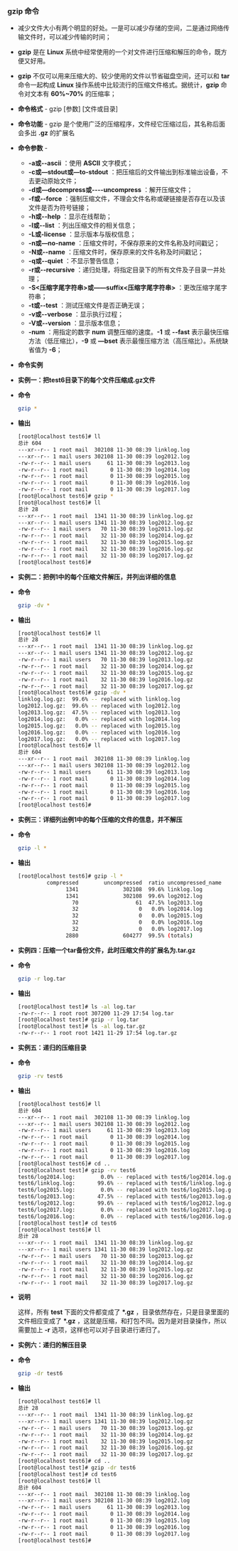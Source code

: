 ### gzip 命令

- 减少文件大小有两个明显的好处。一是可以减少存储的空间，二是通过网络传输文件时，可以减少传输的时间；

- **gzip** 是在 **Linux** 系统中经常使用的一个对文件进行压缩和解压的命令，既方便又好用。

- **gzip** 不仅可以用来压缩大的、较少使用的文件以节省磁盘空间，还可以和 **tar** 命令一起构成 **Linux** 操作系统中比较流行的压缩文件格式。据统计，**gzip** 命令对文本有 **60%~70%** 的压缩率；

- **命令格式** - gzip [参数] [文件或目录]

- **命令功能** - gzip 是个使用广泛的压缩程序，文件经它压缩过后，其名称后面会多出 **.gz** 的扩展名

- **命令参数** - 

  - **-a或--ascii** ：使用 **ASCII** 文字模式；
  - **-c或—stdout或—to-stdout** ：把压缩后的文件输出到标准输出设备，不去更动原始文件；
  - **-d或—decompress或----uncompress** ：解开压缩文件；
  - **-f或--force** ：强制压缩文件，不理会文件名称或硬链接是否存在以及该文件是否为符号链接；
  - **-h或--help** ：显示在线帮助；
  - **-l或--list** ：列出压缩文件的相关信息；
  - **-L或-license** ：显示版本与版权信息；
  - **-n或—no-name** ：压缩文件时，不保存原来的文件名称及时间戳记；
  - **-N或--name** ：压缩文件时，保存原来的文件名称及时间戳记；
  - **-q或--quiet** ：不显示警告信息；
  - **-r或--recursive** ：递归处理，将指定目录下的所有文件及子目录一并处理；
  - **-S\<压缩字尾字符串\>或——suffix\<压缩字尾字符串\>** ：更改压缩字尾字符串；
  - **-t或--test** ：测试压缩文件是否正确无误；
  - **-v或--verbose** ：显示执行过程；
  - **-V或--version** ：显示版本信息；
  - **-num** ：用指定的数字 **num** 调整压缩的速度。**-1** 或 **--fast** 表示最快压缩方法（低圧缩比），**-9** 或 **—bset** 表示最慢压缩方法（高压缩比）。系统缺省值为 **-6**；

- **命令实例**

- **实例一：把test6目录下的每个文件压缩成.gz文件**

- **命令**

  ```bash
  gzip *
  ```

- **输出**

  ```bash
  [root@localhost test6]# ll
  总计 604
  ---xr--r-- 1 root mail  302108 11-30 08:39 linklog.log
  ---xr--r-- 1 mail users 302108 11-30 08:39 log2012.log
  -rw-r--r-- 1 mail users     61 11-30 08:39 log2013.log
  -rw-r--r-- 1 root mail       0 11-30 08:39 log2014.log
  -rw-r--r-- 1 root mail       0 11-30 08:39 log2015.log
  -rw-r--r-- 1 root mail       0 11-30 08:39 log2016.log
  -rw-r--r-- 1 root mail       0 11-30 08:39 log2017.log
  [root@localhost test6]# gzip *
  [root@localhost test6]# ll
  总计 28
  ---xr--r-- 1 root mail  1341 11-30 08:39 linklog.log.gz
  ---xr--r-- 1 mail users 1341 11-30 08:39 log2012.log.gz
  -rw-r--r-- 1 mail users   70 11-30 08:39 log2013.log.gz
  -rw-r--r-- 1 root mail    32 11-30 08:39 log2014.log.gz
  -rw-r--r-- 1 root mail    32 11-30 08:39 log2015.log.gz
  -rw-r--r-- 1 root mail    32 11-30 08:39 log2016.log.gz
  -rw-r--r-- 1 root mail    32 11-30 08:39 log2017.log.gz
  [root@localhost test6]#
  ```

- **实例二：把例1中的每个压缩文件解压，并列出详细的信息**

- **命令**

  ```bash
  gzip -dv *
  ```

- **输出**

  ```bash
  [root@localhost test6]# ll
  总计 28
  ---xr--r-- 1 root mail  1341 11-30 08:39 linklog.log.gz
  ---xr--r-- 1 mail users 1341 11-30 08:39 log2012.log.gz
  -rw-r--r-- 1 mail users   70 11-30 08:39 log2013.log.gz
  -rw-r--r-- 1 root mail    32 11-30 08:39 log2014.log.gz
  -rw-r--r-- 1 root mail    32 11-30 08:39 log2015.log.gz
  -rw-r--r-- 1 root mail    32 11-30 08:39 log2016.log.gz
  -rw-r--r-- 1 root mail    32 11-30 08:39 log2017.log.gz
  [root@localhost test6]# gzip -dv *
  linklog.log.gz:  99.6% -- replaced with linklog.log
  log2012.log.gz:  99.6% -- replaced with log2012.log
  log2013.log.gz:  47.5% -- replaced with log2013.log
  log2014.log.gz:   0.0% -- replaced with log2014.log
  log2015.log.gz:   0.0% -- replaced with log2015.log
  log2016.log.gz:   0.0% -- replaced with log2016.log
  log2017.log.gz:   0.0% -- replaced with log2017.log
  [root@localhost test6]# ll
  总计 604
  ---xr--r-- 1 root mail  302108 11-30 08:39 linklog.log
  ---xr--r-- 1 mail users 302108 11-30 08:39 log2012.log
  -rw-r--r-- 1 mail users     61 11-30 08:39 log2013.log
  -rw-r--r-- 1 root mail       0 11-30 08:39 log2014.log
  -rw-r--r-- 1 root mail       0 11-30 08:39 log2015.log
  -rw-r--r-- 1 root mail       0 11-30 08:39 log2016.log
  -rw-r--r-- 1 root mail       0 11-30 08:39 log2017.log
  [root@localhost test6]#
  ```

- **实例三：详细列出例1中的每个压缩的文件的信息，并不解压**

- **命令**

  ```bash
  gzip -l *
  ```

- **输出**

  ```bash
  [root@localhost test6]# gzip -l *
           compressed        uncompressed  ratio uncompressed_name
                 1341              302108  99.6% linklog.log
                 1341              302108  99.6% log2012.log
                   70                  61  47.5% log2013.log
                   32                   0   0.0% log2014.log
                   32                   0   0.0% log2015.log
                   32                   0   0.0% log2016.log
                   32                   0   0.0% log2017.log
                 2880              604277  99.5% (totals)
  ```

- **实例四：压缩一个tar备份文件，此时压缩文件的扩展名为.tar.gz**

- **命令**

  ```bash
  gzip -r log.tar
  ```

- **输出**

  ```bash
  [root@localhost test]# ls -al log.tar
  -rw-r--r-- 1 root root 307200 11-29 17:54 log.tar
  [root@localhost test]# gzip -r log.tar
  [root@localhost test]# ls -al log.tar.gz 
  -rw-r--r-- 1 root root 1421 11-29 17:54 log.tar.gz
  ```

- **实例五：递归的压缩目录**

- **命令**

  ```bash
  gzip -rv test6
  ```

- **输出**

  ```bash
  [root@localhost test6]# ll
  总计 604
  ---xr--r-- 1 root mail  302108 11-30 08:39 linklog.log
  ---xr--r-- 1 mail users 302108 11-30 08:39 log2012.log
  -rw-r--r-- 1 mail users     61 11-30 08:39 log2013.log
  -rw-r--r-- 1 root mail       0 11-30 08:39 log2014.log
  -rw-r--r-- 1 root mail       0 11-30 08:39 log2015.log
  -rw-r--r-- 1 root mail       0 11-30 08:39 log2016.log
  -rw-r--r-- 1 root mail       0 11-30 08:39 log2017.log
  [root@localhost test6]# cd ..
  [root@localhost test]# gzip -rv test6
  test6/log2014.log:        0.0% -- replaced with test6/log2014.log.gz
  test6/linklog.log:       99.6% -- replaced with test6/linklog.log.gz
  test6/log2015.log:        0.0% -- replaced with test6/log2015.log.gz
  test6/log2013.log:       47.5% -- replaced with test6/log2013.log.gz
  test6/log2012.log:       99.6% -- replaced with test6/log2012.log.gz
  test6/log2017.log:        0.0% -- replaced with test6/log2017.log.gz
  test6/log2016.log:        0.0% -- replaced with test6/log2016.log.gz
  [root@localhost test]# cd test6
  [root@localhost test6]# ll
  总计 28
  ---xr--r-- 1 root mail  1341 11-30 08:39 linklog.log.gz
  ---xr--r-- 1 mail users 1341 11-30 08:39 log2012.log.gz
  -rw-r--r-- 1 mail users   70 11-30 08:39 log2013.log.gz
  -rw-r--r-- 1 root mail    32 11-30 08:39 log2014.log.gz
  -rw-r--r-- 1 root mail    32 11-30 08:39 log2015.log.gz
  -rw-r--r-- 1 root mail    32 11-30 08:39 log2016.log.gz
  -rw-r--r-- 1 root mail    32 11-30 08:39 log2017.log.gz
  ```

- **说明**

  这样，所有 **test** 下面的文件都变成了 **\*.gz** ，目录依然存在，只是目录里面的文件相应变成了 **\*.gz** ，这就是压缩，和打包不同。因为是对目录操作，所以需要加上 **-r** 选项，这样也可以对子目录进行递归了。 

- **实例六：递归的解压目录**

- **命令**

  ```bash
  gzip -dr test6
  ```

- **输出**

  ```bash
  [root@localhost test6]# ll
  总计 28
  ---xr--r-- 1 root mail  1341 11-30 08:39 linklog.log.gz
  ---xr--r-- 1 mail users 1341 11-30 08:39 log2012.log.gz
  -rw-r--r-- 1 mail users   70 11-30 08:39 log2013.log.gz
  -rw-r--r-- 1 root mail    32 11-30 08:39 log2014.log.gz
  -rw-r--r-- 1 root mail    32 11-30 08:39 log2015.log.gz
  -rw-r--r-- 1 root mail    32 11-30 08:39 log2016.log.gz
  -rw-r--r-- 1 root mail    32 11-30 08:39 log2017.log.gz
  [root@localhost test6]# cd ..
  [root@localhost test]# gzip -dr test6
  [root@localhost test]# cd test6
  [root@localhost test6]# ll
  总计 604
  ---xr--r-- 1 root mail  302108 11-30 08:39 linklog.log
  ---xr--r-- 1 mail users 302108 11-30 08:39 log2012.log
  -rw-r--r-- 1 mail users     61 11-30 08:39 log2013.log
  -rw-r--r-- 1 root mail       0 11-30 08:39 log2014.log
  -rw-r--r-- 1 root mail       0 11-30 08:39 log2015.log
  -rw-r--r-- 1 root mail       0 11-30 08:39 log2016.log
  -rw-r--r-- 1 root mail       0 11-30 08:39 log2017.log
  [root@localhost test6]#
  ```

  